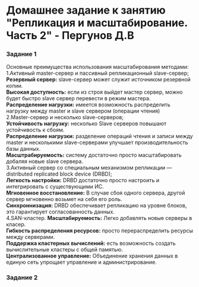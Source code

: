 # Домашнее задание к занятию "Репликация и масштабирование. Часть 2" - Пергунов Д.В
   
### Задание 1
Основные преимущества использования масштабирования методами:  
1.Активный master-сервер и пассивный репликационный slave-сервер;  
**Резервный сервер:** slave-сервер может служит источником резервной копии.    
**Высокая доступность:** если из строя выйдет мастер сервер, можно будет быстро slave сервер перевести в режим мастера.  
**Распределение нагрузки:** имеется возможность распределить нагрузку между master и slave сервером (операции чтения)  
2.Master-сервер и несколько slave-серверов;  
**Устойчивость нагрузку:** несколько Slave серверов повышают устойчивость к сбоям.    
**Распределение нагрузки:** разделение операций чтения и записи между master и несколькими slave-серверами улучшает производительность базы данных.    
**Масштрабируемость:** систему достаточно просто масштабировать добаляя новые slave сервера.    
3.Активный сервер со специальным механизмом репликации — distributed replicated block device (DRBD);    
**Легкость настройки:** DRBD достаточно просто настроить и интегрировать с существующими ИС.    
**Мгновенное восстановление:** В случае сбоя одного сервера, другой сервер мгновенно возьмет на себя его роль.  
**Синхроннизация:** DRBD обеспечивает репликацию на уровне блоков, это гарантирует согласованность данных.  
4.SAN-кластер.
**Масштабируемость:** Легко добавлять новые серверы в класер.  
**Гибкость распределения ресурсов:** просто перераспределить ресурсы между серверами.  
**Поддержка кластерных вычислений:** есть возможность создать вычислительные кластеры с общей памятью.  
**Централизованное управление:** Объединение хранения данных в единую сеть упрощает управление и администрирование.  

### Задание 2


